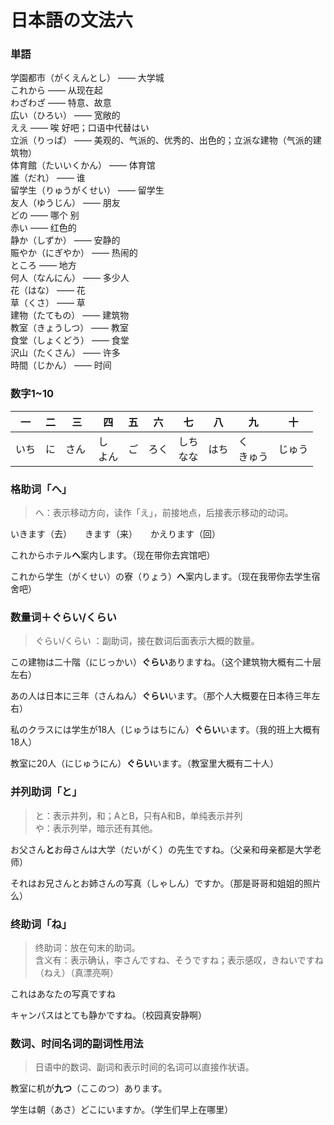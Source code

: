 # 日本語の文法六

### 単語

学園都市（がくえんとし） —— 大学城<br>
これから —— 从现在起<br>
わざわざ —— 特意、故意<br>
広い（ひろい） —— 宽敞的<br>
ええ —— 唉 好吧；口语中代替はい<br>
立派（りっぱ） —— 美观的、气派的、优秀的、出色的；立派な建物（气派的建筑物）<br>
体育館（たいいくかん） —— 体育馆<br>
誰（だれ） —— 谁<br>
留学生（りゅうがくせい） —— 留学生<br>
友人（ゆうじん） —— 朋友<br>
どの —— 哪个 别<br>
赤い —— 红色的<br>
静か（しずか） —— 安静的<br>
賑やか（にぎやか） —— 热闹的<br>
ところ —— 地方<br>
何人（なんにん） —— 多少人<br>
花（はな） —— 花<br>
草（くさ） —— 草<br>
建物（たてもの） —— 建筑物<br>
教室（きょうしつ） —— 教室<br>
食堂（しょくどう） —— 食堂<br>
沢山（たくさん） —— 许多<br>
時間（じかん） —— 时间

### 数字1~10

| 一   | 二 | 三  　|   四      |  五  |  六  |     七      |  八  |     九      |  十  |
| ---- |----| -----| -------- | -----| -----| ---------- |------| ---------- |------|
| いち  | に | さん | し<br>よん |  ご  |  ろく | しち<br>なな | はち | く<br>きゅう | じゅう |

### 格助词「へ」

> へ：表示移动方向，读作「え」，前接地点，后接表示移动的动词。

いきます（去）　　きます（来）　　かえります（回）

これからホテル**へ**案内します。（现在带你去宾馆吧）

これから学生（がくせい）の寮（りょう）**へ**案内します。（现在我带你去学生宿舍吧）

### 数量词＋ぐらい/くらい

> ぐらい/くらい ：副助词，接在数词后面表示大概的数量。

この建物は二十階（にじっかい）**ぐらい**ありますね。（这个建筑物大概有二十层左右）

あの人は日本に三年（さんねん）**ぐらい**います。（那个人大概要在日本待三年左右）

私のクラスには学生が18人（じゅうはちにん）**ぐらい**います。（我的班上大概有18人）

教室に20人（にじゅうにん）**ぐらい**います。（教室里大概有二十人）

### 并列助词「と」

> と：表示并列，和；AとB，只有A和B，单纯表示并列<br>
> や：表示列举，暗示还有其他。

お父さん**と**お母さんは大学（だいがく）の先生ですね。（父亲和母亲都是大学老师）

それはお兄さんとお姉さんの写真（しゃしん）ですか。（那是哥哥和姐姐的照片么）

### 终助词「ね」

> 终助词：放在句末的助词。<br>
> 含义有：表示确认，李さんですね、そうですね；表示感叹，きねいですね（ねえ）（真漂亮啊）

これはあなたの写真ですね

キャンパスはとても静かですね。（校园真安静啊）

### 数词、时间名词的副词性用法

> 日语中的数词、副词和表示时间的名词可以直接作状语。

教室に机が**九つ**（ここのつ）あります。

学生は朝（あさ）どこにいますか。（学生们早上在哪里）